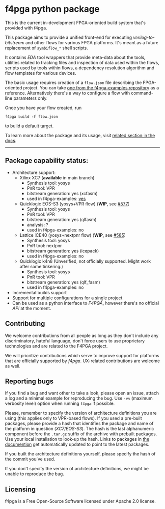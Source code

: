 # f4pga python package

This is the current in-development FPGA-oriented build system that's provided with f4pga.

This package aims to provide a unified front-end for executing _verilog-to-bitstream_ and
other flows for various FPGA platforms. It's meant as a future replacement of
`symbiflow_*` shell scripts.

It contains _EDA_ tool wrappers that provide meta-data about the tools, utilities 
related to tracking files and inspection of data used within the flows, scripts used by
tools within flows, a dependency resolution algorithm and flow templates for various devices.

The basic usage requires creation of a `flow.json` file describing the FPGA-oriented project.
You can take
[one from the f4pga-examples repository](https://github.com/chipsalliance/f4pga-examples/blob/main/xc7/counter_test/flow.json)
as a reference. Alternatively there's a way to configure a flow with command-line parameters only.

Once you have your flow created, run

```
f4pga build -f flow.json 
```

to build a default target.

To learn more about the package and its usage, visit
[related section in the docs](https://f4pga.readthedocs.io/en/latest/f4pga/index.html).

--------------------------------------------------

## Package capability status:

* Architecture support:
    * Xilinx XC7 (**available** in main branch)
        * Synthesis tool: yosys
        * PnR tool: VPR
        * bitstream generation: yes (xcfasm)
        * used in f4pga-examples:
        [yes](https://github.com/chipsalliance/f4pga-examples/blob/main/xc7/counter_test/flow.json)
    * Quicklogic EOS-S3 (yosys+VPR flow) (**WIP**, see
    [#577](https://github.com/chipsalliance/f4pga/pull/577))
        * Synthesis tool: yosys
        * PnR tool: VPR
        * bitstream generation: yes (qlfasm)
        * analysis: ?
        * used in f4pga-examples: no
    * Lattice ICE40 (yosys+nextpnr flow) (**WIP**, see
    [#585](https://github.com/chipsalliance/f4pga/pull/585))
        * Synthesis tool: yosys
        * PnR tool: nextpnr
        * bitstream generation: yes (icepack)
        * used in f4pga-examples: no
    * Quicklogic k4n8 (Unverified, not officially supported. Might work after some tinkering.)
        * Synthesis tool: yosys
        * PnR tool: VPR
        * bitstream generation: yes (qlf_fasm)
        * used in f4pga-examples: no
* Incremental builds support
* Support for multiple configurations for a single project
* Can be used as a python interface to _F4PGA_, however there's no official _API_ at the moment.

## Contributing

We welcome contributions from all people as long as they don't include any discriminatory, hateful
language, don't force users to use proprietary technologies and are related to the F4PGA project.

We will prioritize contributions which serve to improve support for platforms that are
officially supported by _f4pga_. UX-related contributions are welcome as well.

## Reporting bugs

If you find a bug and want other to take a look, please open an issue, attach a log and a minimal
example for reproducing the bug. Use `-vv` (maximum verbosity level) option when running `f4pga`
if possible.

Please, remember to specify the version of architecture definitions you are using (this applies only to VPR-based flows).
If you used a pre-built packages, please provide a hash that identifies the package and name
of the platform in question (_XC7_/_EOS-S3_).
The hash is the last alphanumeric component before the `.tar.gz` suffix of the archive with
prebuilt packages. Use your local installation to look-up the hash. Links to packages in
[the documention](https://f4pga-examples.readthedocs.io/en/latest/getting.html) get automatically
updated to point to the latest packages.

If you built the architecture definitions yourself, please specify the hash of the commit you've
used.

If you don't specify the version of architecture definitions, we might be unable to reproduce the 
bug.

## Licensing

f4pga is a Free Open-Source Software licensed under Apache 2.0 license.

